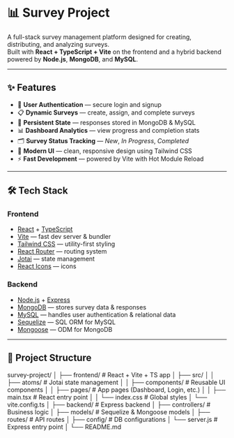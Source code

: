 # 📊 Survey Project

A full-stack survey management platform designed for creating, distributing, and analyzing surveys.  
Built with **React + TypeScript + Vite** on the frontend and a hybrid backend powered by **Node.js**, **MongoDB**, and **MySQL**.

---

## ✨ Features

- 🔐 **User Authentication** — secure login and signup  
- 📋 **Dynamic Surveys** — create, assign, and complete surveys  
- 💾 **Persistent State** — responses stored in MongoDB & MySQL  
- 📊 **Dashboard Analytics** — view progress and completion stats  
- 🗂️ **Survey Status Tracking** — *New*, *In Progress*, *Completed*  
- 🎨 **Modern UI** — clean, responsive design using Tailwind CSS  
- ⚡ **Fast Development** — powered by Vite with Hot Module Reload  

---

## 🛠️ Tech Stack

### **Frontend**
- [React](https://react.dev/) + [TypeScript](https://www.typescriptlang.org/)  
- [Vite](https://vitejs.dev/) — fast dev server & bundler  
- [Tailwind CSS](https://tailwindcss.com/) — utility-first styling  
- [React Router](https://reactrouter.com/) — routing system  
- [Jotai](https://jotai.org/) — state management  
- [React Icons](https://react-icons.github.io/react-icons/) — icons  

### **Backend**
- [Node.js](https://nodejs.org/) + [Express](https://expressjs.com/)  
- [MongoDB](https://www.mongodb.com/) — stores survey data & responses  
- [MySQL](https://www.mysql.com/) — handles user authentication & relational data  
- [Sequelize](https://sequelize.org/) — SQL ORM for MySQL  
- [Mongoose](https://mongoosejs.com/) — ODM for MongoDB  

---

## 📂 Project Structure

survey-project/
│
├── frontend/ # React + Vite + TS app
│ ├── src/
│ │ ├── atoms/ # Jotai state management
│ │ ├── components/ # Reusable UI components
│ │ ├── pages/ # App pages (Dashboard, Login, etc.)
│ │ ├── main.tsx # React entry point
│ │ └── index.css # Global styles
│ └── vite.config.ts
│
├── backend/ # Express backend
│ ├── controllers/ # Business logic
│ ├── models/ # Sequelize & Mongoose models
│ ├── routes/ # API routes
│ ├── config/ # DB configurations
│ └── server.js # Express entry point
│
└── README.md



